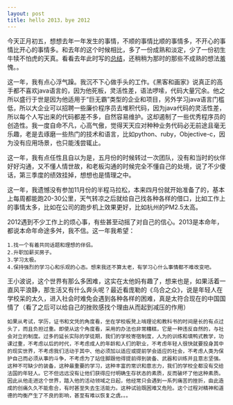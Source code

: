 ```yaml
---
layout: post
title: hello 2013，bye 2012
---
```

今天正月初五，想想去年一年发生的事情，不顺的事情比顺的事情多，不开心的事情比开心的事情多。和去年的这个时候相比，多了一份成熟和淡定，少了一份初生牛犊不怕虎的天真。看看去年此时写的[总结](http://cartman0721.github.com/2012/01/01/summary_in_2011/)，还稍稍为那时的那些不成熟的想法羞愧。。

这一年，我有点心浮气躁。我沉不下心做手头的工作。《黑客和画家》说真正的高手都不喜欢java语言的，因为他死板，灵活性差，语法啰嗦，代码大量冗余。他之所以盛行于世是因为他适用于“巨无霸”类型的企业和项目，另外学习java语言门槛低，所以大企业可以招聘一些廉价程序员去堆积代码，因为java代码的灵活性差，所以每个人写出来的代码都差不多，自然容易维护。这却遏制了一些优秀程序员的创造性。我一度自命不凡，心高气傲，觉得天天应对种种业务代码必无前途且毫无乐趣，老是去琢磨一些热门的技术和语言，比如python、ruby，Objective-c，因为没有应用场景，也只能浅尝辄止。

这一年，我有点任性且自以为是，五月份的时候转过一次团队，没有和当时的伙伴好好沟通，又不懂人情世故，和老板沟通的时候完全不懂自己的处境，说了不少傻话，第三季度的绩效挂掉，想想也是情理之中。

这一年，我遗憾没有参加11月份的半程马拉松，本来四月份就开始准备了的，基本上每周都能跑20-30公里，天气转凉之后就给自己找各种各样的借口，比如工作上的事情太多，比如在公司的跑步机上效果更好，比如杭州的PM2.5太高。

2012遇到不少工作上的烦心事，有些甚至动摇了对自己的信心。2013是本命年，都说本命年命途多舛，我不信。这一年我希望：
	
	1.找一个有着共同话题和理想的伴侣。
	2.升职加薪买房子。
	3.学习太极。
	4.保持强烈的学习心和乐观的心态。想来我还不算太老，有学习心什么事情都不难改变吧。
	
王小波说，这个世界有那么多困难，这实在太他妈有趣了，想来也是，如果活着一直风平浪静，那生活又有什么奔头呢？最近看庞勒的《乌合之众》，说是年轻人在学校呆的太久，进入社会时难免会遇到各种各样的困难，真是太符合现在的中国国情了（看了之后可以给自己的挫败感找个理由从而起到减压的作用）

	如果从考试，学历，证书和文凭的角度看，坐在学校板凳上啃理论和教科书的时间是长的有点过头了，而且负担过重。即使从这个角度看，采用的办法也非常糟糕，它是一种违反自然的，与社会对立的制度。过多的延长实际的学徒期，我们的学校寄宿制度，人为的训练和填鸭式教学，功课过重，不考虑以后的时代，不考虑成人的年龄和人们的职业，不考虑年轻人很快就要投身其中的现实世界，不考虑我们活动于其中、他必须加以适应或提前学会适应的社会，不考虑人类为保护自己而必须从事的斗争，不考虑为了站住脚跟他得提前得到装备、武器和训练并且意志坚强。这种不可缺少的装备，这种最重要的学习，这种丰富的常识和意志力，我们的学校全都没有交给法国的年轻人。它不但远远没有让他们获得应付明确生存状态的素质，反而破坏了他这种素质。因此从他走进这个世界，踏入他的活动领域之日起，他经常只会遇到一系列痛苦的挫折，由此造成的创痛久久不能愈合，有时甚至失去生活能力。这种试验既困难又危险。这个过程对精神和道德的均衡产生了不良的影响，甚至有难以恢复之虞。。。
